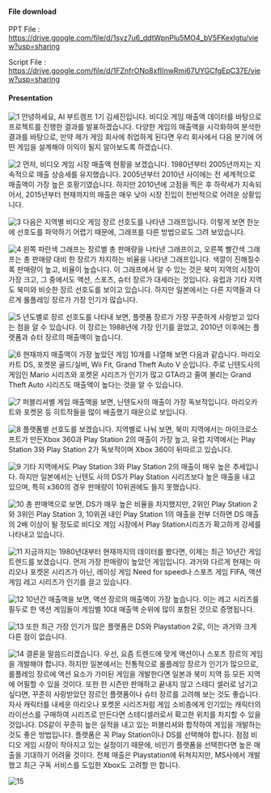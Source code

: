 #### File download
PPT File : https://drive.google.com/file/d/1syz7u6_ddtWpnPlu5MO4_bV5FKexIgtu/view?usp=sharing

Script File : https://drive.google.com/file/d/1FZnfrONo8xfIInwRmi67UYGCfgEpC37E/view?usp=sharing


#### Presentation

![1](https://user-images.githubusercontent.com/63702924/105462373-dff18600-5cd1-11eb-9033-0e362f63758c.PNG)
안녕하세요, AI 부트캠프 1기 김세진입니다.
비디오 게임 매출액 데이터를 바탕으로 프로젝트를 진행한 결과를 발표하겠습니다. 
다양한 게임의 매출액을 시각화하여 분석한 결과를 바탕으로, 만약 제가 게임 회사에 취업하게 된다면 우리 회사에서 다음 분기에 어떤 게임을 설계해야 이익이 될지 알아보도록 하겠습니다.


![2](https://user-images.githubusercontent.com/63702924/105462380-e253e000-5cd1-11eb-8dc8-3223e4aa284f.PNG)
먼저, 비디오 게임 시장 매출액 현황을 보겠습니다. 1980년부터 2005년까지는 지속적으로 매출 상승세를 유지했습니다. 2005년부터 2010년 사이에는 전 세계적으로 매출액이 가장 높은 호황기였습니다. 하지만 2010년에 고점을 찍은 후 하락세가 지속되어서, 2015년부터 현재까지의 매출은 매우 낮아 시장 진입이 전반적으로 어려운 상황입니다.


![3](https://user-images.githubusercontent.com/63702924/105462381-e3850d00-5cd1-11eb-8e95-8a1e50f7ceda.PNG)
다음은 지역별 비디오 게임 장르 선호도를 나타낸 그래프입니다. 이렇게 보면 한눈에 선호도를 파악하기 어렵기 때문에, 그래프를 다른 방법으로도 그려 보았습니다.


![4](https://user-images.githubusercontent.com/63702924/105462387-e41da380-5cd1-11eb-82fe-9b1eb9627bfc.PNG)
왼쪽 파란색 그래프는 장르별 총 판매량을 나타낸 그래프이고, 오른쪽 빨간색 그래프는 총 판매량 대비 한 장르가 차지하는 비율을 나타낸 그래프입니다. 색깔이 진해질수록 판매량이 높고, 비율이 높습니다.
이 그래프에서 알 수 있는 것은 북미 지역의 시장이 가장 크고, 그 중에서도 액션, 스포츠, 슈터 장르가 대세라는 것입니다. 유럽과 기타 지역도 북미와 비슷한 장르 선호도를 보이고 있습니다. 하지만 일본에서는 다른 지역들과 다르게 롤플레잉 장르가 가장 인기가 많습니다. 


![5](https://user-images.githubusercontent.com/63702924/105462394-e5e76700-5cd1-11eb-991a-b0642eb2eab6.PNG)
년도별로 장르 선호도를 나타내 보면, 플랫폼 장르가 가장 꾸준하게 사랑받고 있다는 점을 알 수 있습니다. 이 장르는 1988년에 가장 인기를 끌었고, 2010년 이후에는 플랫폼과 슈터 장르의 매출액이 높습니다.


![6](https://user-images.githubusercontent.com/63702924/105462414-f13a9280-5cd1-11eb-88b4-44c9c6245b0e.PNG)
현재까지 매출액이 가장 높았던 게임 10개를 나열해 보면 다음과 같습니다. 마리오카트 DS, 포켓몬 골드/실버, Wii Fit, Grand Theft Auto V 순입니다. 주로 닌텐도사의 게임인 Mario 시리즈와 포켓몬 시리즈가 인기가 많고 GTA라고 줄여 불리는 Grand Theft Auto 시리즈도 매출액이 높다는 것을 알 수 있습니다. 

![7](https://user-images.githubusercontent.com/63702924/105462417-f1d32900-5cd1-11eb-864a-662fabde15e3.PNG)
퍼블리셔별 게임 매출액을 보면, 닌텐도사의 매출이 가장 독보적입니다. 마리오카트와 포켓몬 등 히트작들을 많이 배출했기 때문으로 보입니다. 


![8](https://user-images.githubusercontent.com/63702924/105462423-f26bbf80-5cd1-11eb-9264-e13af76015aa.PNG)
플랫폼별 선호도를 보겠습니다. 지역별로 나눠 보면, 북미 지역에서는 마이크로소프트가 만든Xbox 360과 Play Station 2의 매출이 가장 높고, 유럽 지역에서는 Play Station 3와 Play Station 2가 독보적이며 Xbox 360이 뒤따르고 있습니다. 


![9](https://user-images.githubusercontent.com/63702924/105462430-f39cec80-5cd1-11eb-9c8e-9dddaec9cb8e.PNG)
기타 지역에서도 Play Station 3와 Play Station 2의 매출이 매우 높은 추세입니다. 하지만 일본에서는 닌텐도 사의 DS가 Play Station 시리즈보다 높은 매출을 내고 있으며, 특히 x360의 경우 판매량이 10위권에도 들지 못했습니다.  


![10](https://user-images.githubusercontent.com/63702924/105462431-f4358300-5cd1-11eb-9f4e-31f6a35d7a55.PNG)
총 판매액으로 보면, DS가 매우 높은 비율을 차지했지만, 2위인 Play Station 2와 3위인 Play Station 3, 10위권 내인 Play Station 1의 매출을 전부 더하면 DS 매출의 2배 이상이 될 정도로 비디오 게임 시장에서 Play Station시리즈가 확고하게 강세를 나타내고 있습니다.


![11](https://user-images.githubusercontent.com/63702924/105462435-f5ff4680-5cd1-11eb-929f-ccc74709b4c7.PNG)
지금까지는 1980년대부터 현재까지의 데이터를 봤다면, 이제는 최근 10년간 게임 트렌드를 보겠습니다. 먼저 가장 판매량이 높았던 게임입니다. 과거와 다르게 현재는 마리오나 포켓몬 시리즈가 아닌, 레이싱 게임 Need for speed나 스포츠 게임 FIFA, 액션 게임 레고 시리즈가 인기를 끌고 있습니다.


![12](https://user-images.githubusercontent.com/63702924/105462436-f7c90a00-5cd1-11eb-93d6-4397add60994.PNG)
10년간 매출액을 보면, 액션 장르의 매출액이 가장 높습니다. 이는 레고 시리즈를 필두로 한 액션 게임들이 게임별 10대 매출액 순위에 많이 포함된 것으로 증명됩니다.


![13](https://user-images.githubusercontent.com/63702924/105462438-f861a080-5cd1-11eb-820f-b884f2f42082.PNG)
또한 최근 가장 인기가 많은 플랫폼은 DS와 Playstation 2로, 이는 과거와 크게 다른 점이 없습니다. 


![14](https://user-images.githubusercontent.com/63702924/105462439-f992cd80-5cd1-11eb-8fa7-0d75943dfd38.PNG)
결론을 말씀드리겠습니다. 
우선, 요즘 트렌드에 맞게 액션이나 스포츠 장르의 게임을 개발해야 합니다. 하지만 일본에서는 전통적으로 롤플레잉 장르가 인기가 많으므로, 롤플레잉 장르에 액션 요소가 가미된 게임을 개발한다면 일본과 북미 지역 등 모든 지역에 어필할 수 있을 것이다. 또한 한 시즌만 판매하고 끝내지 않고 스테디 셀러로 남기고 싶다면, 꾸준히 사랑받았던 장르인 플랫폼이나 슈터 장르를 고려해 보는 것도 좋습니다. 자사 캐릭터를 내세운 마리오나 포켓몬 시리즈처럼 게임 소비층에게 인기있는 캐릭터의 라이선스를 구매하여 시리즈로 만든다면 스테디셀러로서 확고한 위치를 차지할 수 있을 것입니다. DS같이 꾸준히 높은 실적을 내고 있는 퍼블리셔와 합작하여 게임을 개발하는 것도 좋은 방법입니다. 플랫폼은 꼭 Play Station이나 DS를 선택해야 합니다. 점점 비디오 게임 시장이 작아지고 있는 실정이기 때문에, 비인기 플랫폼을 선택한다면 높은 매출을 기대하기 어려울 것이다. 전체 매출은 Playstation에 뒤쳐지지만, MS사에서 개발했고 최근 구독 서비스를 도입한 Xbox도 고려할 만 합니다.


![15](https://user-images.githubusercontent.com/63702924/105462444-fa2b6400-5cd1-11eb-9f92-c702db6aa922.PNG)

